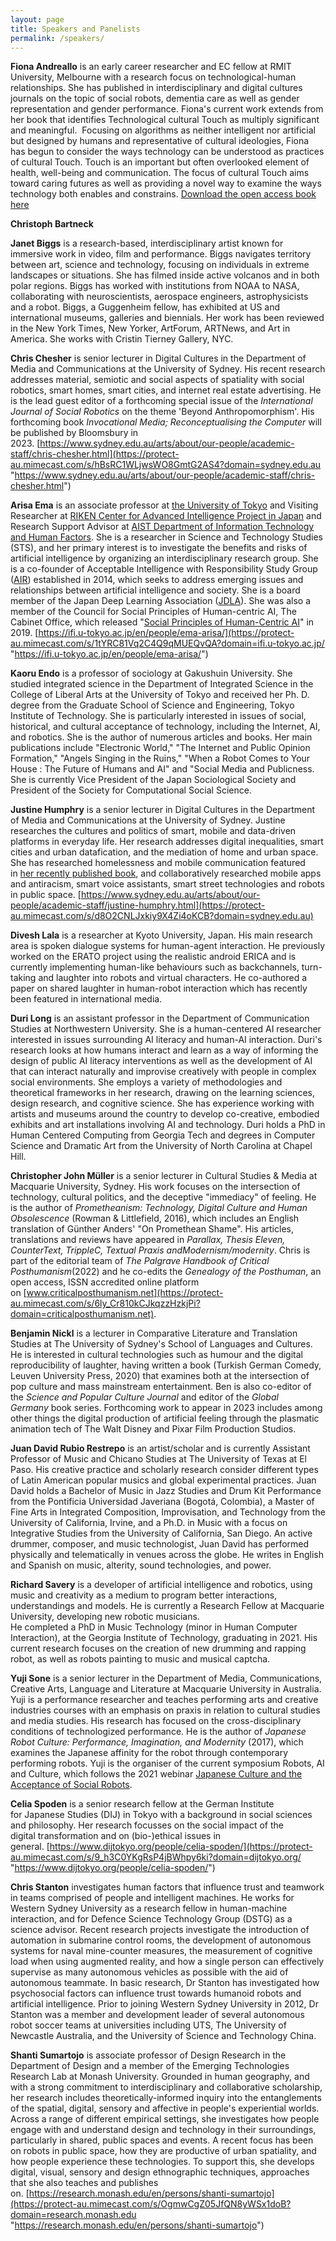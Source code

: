 ```yaml
---
layout: page
title: Speakers and Panelists
permalink: /speakers/
---
```


**Fiona Andreallo** is an early career researcher and EC fellow at RMIT University, Melbourne with a research focus on technological-human relationships. She has published in interdisciplinary and digital cultures journals on the topic of social robots, dementia care as well as gender representation and gender performance. Fiona's current work extends from her book that identifies Technological cultural Touch as multiply significant and meaningful.  Focusing on algorithms as neither intelligent nor artificial but designed by humans and representative of cultural ideologies, Fiona has begun to consider the ways technology can be understood as practices of cultural Touch. Touch is an important but often overlooked element of health, well-being and communication. The focus of cultural Touch aims toward caring futures as well as providing a novel way to examine the ways technology both enables and constrains. [Download the open access book here](https://protect-au.mimecast.com/s/G7MTCZY146sBxzgRUzu0HM?domain=link.springer.com "https://protect-au.mimecast.com/s/5msuCQnMBZf6ORGEYSxUOWl?domain=link.springer.com") 

**Christoph Bartneck** 

**Janet Biggs** is a research-based, interdisciplinary artist known for immersive work in video, film and performance. Biggs navigates territory between art, science and technology, focusing on individuals in extreme landscapes or situations. She has filmed inside active volcanos and in both polar regions. Biggs has worked with institutions from NOAA to NASA, collaborating with neuroscientists, aerospace engineers, astrophysicists and a robot. Biggs, a Guggenheim fellow, has exhibited at US and international museums, galleries and biennials. Her work has been reviewed in the New York Times, New Yorker, ArtForum, ARTNews, and Art in America. She works with Cristin Tierney Gallery, NYC.

**Chris Chesher** is senior lecturer in Digital Cultures in the Department of Media and Communications at the University of Sydney. His recent research addresses material, semiotic and social aspects of spatiality with social robotics, smart homes, smart cities, and internet real estate advertising. He is the lead guest editor of a forthcoming special issue of the *International Journal of Social Robotics* on the theme 'Beyond Anthropomorphism'. His forthcoming book *Invocational Media; Reconceptualising the Computer* will be published by Bloomsbury in 2023. [https://www.sydney.edu.au/arts/about/our-people/academic-staff/chris-chesher.html](https://protect-au.mimecast.com/s/hBsRC1WLjwsWO8GmtG2AS4?domain=sydney.edu.au "https://www.sydney.edu.au/arts/about/our-people/academic-staff/chris-chesher.html")

**Arisa Ema** is an associate professor at [the University of Tokyo](https://protect-au.mimecast.com/s/VqrWC2xMRkUy673GiBfRRj?domain=ifi.u-tokyo.ac.jp/ "https://ifi.u-tokyo.ac.jp/en/") and Visiting Researcher at [RIKEN Center for Advanced Intelligence Project in Japan](https://protect-au.mimecast.com/s/D4crC3QNl1SNxZKMtDuBnu?domain=aip.riken.jp/ "https://aip.riken.jp/") and Research Support Advisor at [AIST Department of Information Technology and Human Factors](https://protect-au.mimecast.com/s/qYs5C4QO8xSk6r5WUVZFSJ?domain=aist.go.jp "https://www.aist.go.jp/aist_e/humanres/3e_dithf.html"). She is a researcher in Science and Technology Studies (STS), and her primary interest is to investigate the benefits and risks of artificial intelligence by organizing an interdisciplinary research group. She is a co-founder of Acceptable Intelligence with Responsibility Study Group ([AIR](https://protect-au.mimecast.com/s/E_mOC5QP8ySNRA9Kt8gWwS?domain=sig-air.org/ "http://sig-air.org/")) established in 2014, which seeks to address emerging issues and relationships between artificial intelligence and society. She is a board member of the Japan Deep Learning Association ([JDLA](https://protect-au.mimecast.com/s/Za4-C6XQ68fwMXm9CBphH0?domain=jdla.org/ "https://www.jdla.org/en/")). She was also a member of the Council for Social Principles of Human-centric AI, The Cabinet Office, which released "[Social Principles of Human-Centric AI](https://protect-au.mimecast.com/s/rItJC71R63C7yLN6S2iEXm?domain=cas.go.jp "https://www.cas.go.jp/jp/seisaku/jinkouchinou/pdf/humancentricai.pdf")" in 2019. [https://ifi.u-tokyo.ac.jp/en/people/ema-arisa/](https://protect-au.mimecast.com/s/1tYRC81Vq2C4Q9qMUEQvQA?domain=ifi.u-tokyo.ac.jp/ "https://ifi.u-tokyo.ac.jp/en/people/ema-arisa/")

**Kaoru Endo** is a professor of sociology at Gakushuin University. She studied integrated science in the Department of Integrated Science in the College of Liberal Arts at the University of Tokyo and received her Ph. D. degree from the Graduate School of Science and Engineering, Tokyo Institute of Technology. She is particularly interested in issues of social, historical, and cultural acceptance of technology, including the Internet, AI, and robotics. She is the author of numerous articles and books. Her main publications include "Electronic World," "The Internet and Public Opinion Formation," "Angels Singing in the Ruins," "When a Robot Comes to Your House : The Future of Humans and AI" and "Social Media and Publicness. She is currently Vice President of the Japan Sociological Society and President of the Society for Computational Social Science.

**Justine Humphry** is a senior lecturer in Digital Cultures in the Department of Media and Communications at the University of Sydney. Justine researches the cultures and politics of smart, mobile and data-driven platforms in everyday life. Her research addresses digital inequalities, smart cities and urban datafication, and the mediation of home and urban space. She has researched homelessness and mobile communication featured in [her recently published book](https://protect-au.mimecast.com/s/JuCGCMwGj8Cm9WN2Sw1Y15?domain=link.springer.com), and collaboratively researched mobile apps and antiracism, smart voice assistants, smart street technologies and robots in public space. [https://www.sydney.edu.au/arts/about/our-people/academic-staff/justine-humphry.html](https://protect-au.mimecast.com/s/d8O2CNLJxkiy9X4Zi4oKCB?domain=sydney.edu.au)

**Divesh Lala** is a researcher at Kyoto University, Japan. His main research area is spoken dialogue systems for human-agent interaction. He previously worked on the ERATO project using the realistic android ERICA and is currently implementing human-like behaviours such as backchannels, turn-taking and laughter into robots and virtual characters. He co-authored a paper on shared laughter in human-robot interaction which has recently been featured in international media.

**Duri Long** is an assistant professor in the Department of Communication Studies at Northwestern University. She is a human-centered AI researcher interested in issues surrounding AI literacy and human-AI interaction. Duri's research looks at how humans interact and learn as a way of informing the design of public AI literacy interventions as well as the development of AI that can interact naturally and improvise creatively with people in complex social environments. She employs a variety of methodologies and theoretical frameworks in her research, drawing on the learning sciences, design research, and cognitive science. She has experience working with artists and museums around the country to develop co-creative, embodied exhibits and art installations involving AI and technology. Duri holds a PhD in Human Centered Computing from Georgia Tech and degrees in Computer Science and Dramatic Art from the University of North Carolina at Chapel Hill.

**Christopher John Müller** is a senior lecturer in Cultural Studies & Media at Macquarie University, Sydney. His work focuses on the intersection of technology, cultural politics, and the deceptive "immediacy" of feeling. He is the author of *Prometheanism: Technology, Digital Culture and Human Obsolescence* (Rowman & Littlefield, 2016), which includes an English translation of Günther Anders' "On Promethean Shame". His articles, translations and reviews have appeared in *Parallax, Thesis Eleven, CounterText, TrippleC, Textual Praxis *and*Modernism/modernity*. Chris is part of the editorial team of *The Palgrave Handbook of Critical Posthumanism*(2022) and he co-edits the *Genealogy of the Posthuman*, an open access, ISSN accredited online platform on [www.criticalposthumanism.net](https://protect-au.mimecast.com/s/6ly_Cr810kCJkqzzHzkjPi?domain=criticalposthumanism.net).

**Benjamin Nickl** is a lecturer in Comparative Literature and Translation Studies at The University of Sydney's School of Languages and Cultures. He is interested in cultural technologies such as humour and the digital reproducibility of laughter, having written a book (Turkish German Comedy, Leuven University Press, 2020) that examines both at the intersection of pop culture and mass mainstream entertainment. Ben is also co-editor of the *Science and Popular Culture Journal* and editor of the *Global Germany* book series. Forthcoming work to appear in 2023 includes among other things the digital production of artificial feeling through the plasmatic animation tech of The Walt Disney and Pixar Film Production Studios.

**Juan David Rubio Restrepo** is an artist/scholar and is currently Assistant Professor of Music and Chicano Studies at The University of Texas at El Paso. His creative practice and scholarly research consider different types of Latin American popular musics and global experimental practices. Juan David holds a Bachelor of Music in Jazz Studies and Drum Kit Performance from the Pontificia Universidad Javeriana (Bogotá, Colombia), a Master of Fine Arts in Integrated Composition, Improvisation, and Technology from the University of California, Irvine, and a Ph.D. in Music with a focus on Integrative Studies from the University of California, San Diego. An active drummer, composer, and music technologist, Juan David has performed physically and telematically in venues across the globe. He writes in English and Spanish on music, alterity, sound technologies, and power.

**Richard Savery** is a developer of artificial intelligence and robotics, using music and creativity as a medium to program better interactions, understandings and models. He is currently a Research Fellow at Macquarie University, developing new robotic musicians.\
He completed a PhD in Music Technology (minor in Human Computer Interaction), at the Georgia Institute of Technology, graduating in 2021. His current research focuses on the creation of new drumming and rapping robot, as well as robots painting to music and musical captcha. 

**Yuji Sone** is a senior lecturer in the Department of Media, Communications, Creative Arts, Language and Literature at Macquarie University in Australia. Yuji is a performance researcher and teaches performing arts and creative industries courses with an emphasis on praxis in relation to cultural studies and media studies. His research has focused on the cross-disciplinary conditions of technologized performance. He is the author of *Japanese Robot Culture: Performance, Imagination, and Modernity* (2017), which examines the Japanese affinity for the robot through contemporary performing robots. Yuji is the organiser of the current symposium Robots, AI and Culture, which follows the 2021 webinar [Japanese Culture and the Acceptance of Social Robots](https://robotics.sydney.edu.au/events/webinars-japanese-culture-and-the-acceptance-of-social-robots/).

**Celia Spoden** is a senior research fellow at the German Institute for Japanese Studies (DIJ) in Tokyo with a background in social sciences and philosophy. Her research focusses on the social impact of the digital transformation and on (bio-)ethical issues in general. [https://www.dijtokyo.org/people/celia-spoden/](https://protect-au.mimecast.com/s/9_h3C0YKgRsP4jBWhpy6ki?domain=dijtokyo.org/ "https://www.dijtokyo.org/people/celia-spoden/")

**Chris Stanton** investigates human factors that influence trust and teamwork in teams comprised of people and intelligent machines. He works for Western Sydney University as a research fellow in human-machine interaction, and for Defence Science Technology Group (DSTG) as a science advisor. Recent research projects investigate the introduction of automation in submarine control rooms, the development of autonomous systems for naval mine-counter measures, the measurement of cognitive load when using augmented reality, and how a single person can effectively supervise as many autonomous vehicles as possible with the aid of autonomous teammate. In basic research, Dr Stanton has investigated how psychosocial factors can influence trust towards humanoid robots and artificial intelligence. Prior to joining Western Sydney University in 2012, Dr Stanton was a member and development leader of several autonomous robot soccer teams at universities including UTS, The University of Newcastle Australia, and the University of Science and Technology China.

**Shanti Sumartojo** is associate professor of Design Research in the Department of Design and a member of the Emerging Technologies Research Lab at Monash University. Grounded in human geography, and with a strong commitment to interdisciplinary and collaborative scholarship, her research includes theoretically-informed inquiry into the entanglements of the spatial, digital, sensory and affective in people's experiential worlds. Across a range of different empirical settings, she investigates how people engage with and understand design and technology in their surroundings, particularly in shared, public spaces and events. A recent focus has been on robots in public space, how they are productive of urban spatiality, and how people experience these technologies. To support this, she develops digital, visual, sensory and design ethnographic techniques, approaches that she also teaches and publishes on. [https://research.monash.edu/en/persons/shanti-sumartojo](https://protect-au.mimecast.com/s/OgmwCgZ05JfQN8yWSx1doB?domain=research.monash.edu "https://research.monash.edu/en/persons/shanti-sumartojo")
